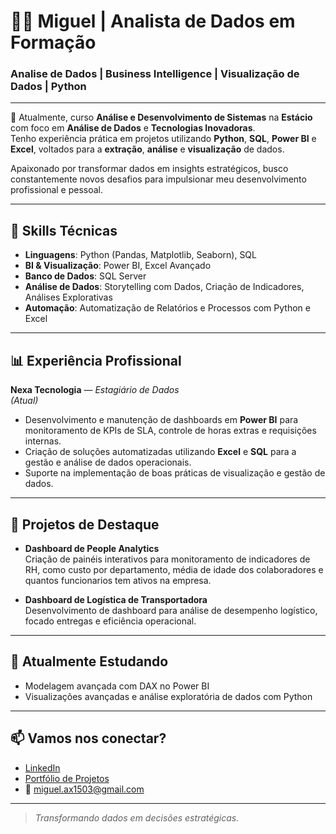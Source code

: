 # 👨‍💻 Miguel | Analista de Dados em Formação

### Analise de Dados | Business Intelligence | Visualização de Dados | Python

---

🎯 Atualmente, curso **Análise e Desenvolvimento de Sistemas** na **Estácio** com foco em **Análise de Dados** e **Tecnologias Inovadoras**.  
Tenho experiência prática em projetos utilizando **Python**, **SQL**, **Power BI** e **Excel**, voltados para a **extração**, **análise** e **visualização** de dados.

Apaixonado por transformar dados em insights estratégicos, busco constantemente novos desafios para impulsionar meu desenvolvimento profissional e pessoal.

---

## 🚀 Skills Técnicas

- **Linguagens**: Python (Pandas, Matplotlib, Seaborn), SQL
- **BI & Visualização**: Power BI, Excel Avançado
- **Banco de Dados**: SQL Server
- **Análise de Dados**: Storytelling com Dados, Criação de Indicadores, Análises Explorativas
- **Automação**: Automatização de Relatórios e Processos com Python e Excel

---

## 📊 Experiência Profissional

**Nexa Tecnologia** — *Estagiário de Dados*  
*(Atual)*  
- Desenvolvimento e manutenção de dashboards em **Power BI** para monitoramento de KPIs de SLA, controle de horas extras e requisições internas.
- Criação de soluções automatizadas utilizando **Excel** e **SQL** para a gestão e análise de dados operacionais.
- Suporte na implementação de boas práticas de visualização e gestão de dados.

---

## 🧩 Projetos de Destaque

- **Dashboard de People Analytics**  
  Criação de painéis interativos para monitoramento de indicadores de RH, como custo por departamento, média de idade dos colaboradores e quantos funcionarios tem ativos na empresa.

- **Dashboard de Logística de Transportadora**  
  Desenvolvimento de dashboard para análise de desempenho logístico, focado entregas e eficiência operacional.

---

## 🌱 Atualmente Estudando

- Modelagem avançada com DAX no Power BI
- Visualizações avançadas e análise exploratória de dados com Python

---

## 📫 Vamos nos conectar?

- [LinkedIn](linkedin.com/in/miguel-assis-951061330)
- [Portfólio de Projetos](https://github.com/Miguel-Assis)
- 📧 miguel.ax1503@gmail.com

---

> *Transformando dados em decisões estratégicas.*


